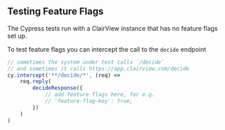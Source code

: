 ## Testing Feature Flags

The Cypress tests run with a ClairView instance that has no feature flags set up.

To test feature flags you can intercept the call to the `decide` endpoint

```javascript
// sometimes the system under test calls `/decide`
// and sometimes it calls https://app.clairview.com/decide
cy.intercept('**/decide/*', (req) =>
    req.reply(
        decideResponse({
            // add feature flags here, for e.g.
            // 'feature-flag-key': true,
        })
    )
)
```
